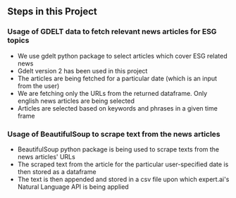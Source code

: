 ## Steps in this Project

### Usage of GDELT data to fetch relevant news articles for ESG topics

- We use gdelt python package to select articles which cover ESG related news
- Gdelt version 2 has been used in this project
- The articles are being fetched for a particular date (which is an input from the user)
- We are fetching only the URLs from the returned dataframe. Only english news articles are being selected
- Articles are selected based on keywords and phrases in a given time frame

### Usage of BeautifulSoup to scrape text from the news articles
- BeautifulSoup python package is being used to scrape texts from the news articles' URLs
- The scraped text from the article for the particular user-specified date is then stored as a dataframe
- The text is then appended and stored in a csv file upon which expert.ai's Natural Language API is being applied


